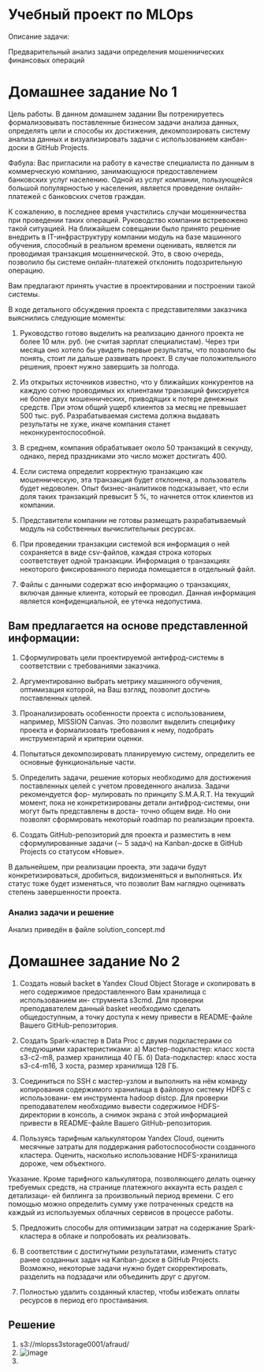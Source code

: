 # Учебный проект по MLOps

Описание задачи:


Предварительный анализ задачи определения мошеннических финансовых операций

# Домашнее задание No 1

Цель работы. В данном домашнем задании Вы потренируетесь формализовывать поставленные
бизнесом задачи анализа данных, определять цели и способы их достижения, декомпозировать
систему анализа данных и визуализировать задачи с использованием канбан-доски в GitHub Projects.

Фабула:
Вас пригласили на работу в качестве специалиста по данным в коммерческую компанию,
занимающуюся предоставлением банковских услуг населению. Одной из услуг компании,
пользующейся большой популярностью у населения, является проведение онлайн-платежей
с банковских счетов граждан.

К сожалению, в последнее время участились случаи мошенничества при проведении таких операций.
Руководство компании встревожено такой ситуацией. На ближайшем совещании было принято решение
внедрить в IT-инфраструктуру компании модуль на базе машинного обучения, способный в реальном
времени оценивать, является ли проводимая транзакция мошеннической. Это, в свою очередь, позволило
бы системе онлайн-платежей отклонить подозрительную операцию.

Вам предлагают принять участие в проектировании и построении такой системы.

В ходе детального обсуждения проекта с представителями заказчика выяснились следующие моменты:

1. Руководство готово выделить на реализацию данного проекта не более 10 млн. руб. (не считая зарплат специалистам).
Через три месяца оно хотело бы увидеть первые результаты, что позволило бы понять, стоит ли дальше развивать проект.
В случае положительного решения, проект нужно завершить за полгода.

2. Из открытых источников известно, что у ближайших конкурентов на каждую сотню проводимых их клиентами транзакций фиксируется
не более двух мошеннических, приводящих к потере денежных средств. При этом общий ущерб клиентов за месяц не превышает 500 тыс. руб.
Разрабатываемая система должна выдавать результаты не хуже, иначе компания станет неконкурентоспособной.

3. В среднем, компания обрабатывает около 50 транзакций в секунду, однако, перед праздниками это число может достигать 400.

4. Если система определит корректную транзакцию как мошенническую, эта транзакция будет отклонена, а пользователь будет недоволен.
Опыт бизнес-аналитиков подсказывает, что если доля таких транзакций превысит 5 %, то начнется отток клиентов из компании.

5. Представители компании не готовы размещать разрабатываемый модуль на собственных вычислительных ресурсах.

6. При проведении транзакции системой вся информация о ней сохраняется в виде csv-файлов, каждая строка которых соответствует одной
транзакции. Информация о транзакциях некоторого фиксированного периода помещается в отдельный файл.

7. Файлы с данными содержат всю информацию о транзакциях, включая данные клиента, который ее проводил. Данная информация является
конфиденциальной, ее утечка недопустима.

## Вам предлагается на основе представленной информации:

1. Сформулировать цели проектируемой антифрод-системы в соответствии с требованиями заказчика.

2. Аргументированно выбрать метрику машинного обучения, оптимизация которой, на Ваш взгляд, позволит достичь поставленных целей.

3. Проанализировать особенности проекта с использованием, например, MISSION Canvas. Это позволит выделить специфику проекта и формализовать
требования к нему, подобрать инструментарий и критерии оценки.

4. Попытаться декомпозировать планируемую систему, определить ее основные функциональные части.

5. Определить задачи, решение которых необходимо для достижения поставленных целей с учетом проведенного анализа. Задачи рекомендуется фор-
мулировать по принципу S.M.A.R.T. На текущий момент, пока не конкретизированы детали антифрод-системы, они могут быть представлены в доста-
точно общем виде. Но они позволят сформировать некоторый roadmap по реализации проекта.

6. Создать GitHub-репозиторий для проекта и разместить в нем сформулированные задачи (∼ 5 задач) на Kanban-доске в GitHub Projects со статусом «Новые».

В дальнейшем, при реализации проекта, эти задачи будут конкретизироваться, дробиться, видоизменяться и выполняться. Их статус
тоже будет изменяться, что позволит Вам наглядно оценивать степень завершенности проекта.

### Анализ задачи и решение
Анализ приведён в файле solution_concept.md

# Домашнее задание No 2

1. Создать новый backet в Yandex Cloud Object Storage и скопировать в него содержимое предоставленного Вам хранилища с использованием ин-
струмента s3cmd. Для проверки преподавателем данный basket необходимо сделать общедоступным, а точку доступа к нему привести в README-файле
Вашего GitHub-репозитория.

2. Создать Spark-кластер в Data Proc с двумя подкластерами со следующими характеристиками:
а) Мастер-подкластер: класс хоста s3-c2-m8, размер хранилища 40 ГБ.
б) Data-подкластер: класс хоста s3-c4-m16, 3 хоста, размер хранилища 128 ГБ.

3. Соединиться по SSH с мастер-узлом и выполнить на нём команду копирования содержимого хранилища в файловую систему HDFS с использовани-
ем инструмента hadoop distcp. Для проверки преподавателем необходимо вывести содержимое HDFS-директории в консоль, а снимок экрана с этой
информацией привести в README-файле Вашего GitHub-репозитория.

4. Пользуясь тарифным калькулятором Yandex Cloud, оценить месячные затраты для поддержания работоспособности созданного кластера.
Оценить, насколько использование HDFS-хранилища дороже, чем объектного.

Указание. Кроме тарифного калькулятора, позволяющего делать оценку требуемых средств, на странице платежного аккаунта есть раздел с детализаци-
ей биллинга за произвольный период времени. С его помощью можно определить сумму уже потраченных средств на каждый из используемых облачных
сервисов в процессе работы.

5. Предложить способы для оптимизации затрат на содержание Spark-кластера в облаке и попробовать их реализовать.

6. В соответствии с достигнутыми результатами, изменить статус ранее созданных задач на Kanban-доске в GitHub Projects.
Возможно, некоторые задачи нужно будет скорректировать, разделить на подзадачи или объединить друг с другом.

7. Полностью удалить созданный кластер, чтобы избежать оплаты ресурсов в период его простаивания.


## Решение

1. s3://mlopss3storage0001/afraud/
2. ![image](https://user-images.githubusercontent.com/25837190/229320080-05c11454-95f6-42c8-a454-8a7a9f93d294.png)
3. 
